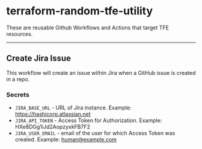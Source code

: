 # terraform-random-tfe-utility

These are reusable Github Workflows and Actions that target TFE resources.

---

## Create Jira Issue

This workflow will create an issue within Jira when a GitHub issue is created in a repo.

### Secrets

- `JIRA_BASE_URL` - URL of Jira instance. Example: https://hashicorp.atlassian.net
- `JIRA_API_TOKEN` - Access Token for Authorization. Example: HXe8DGg1iJd2AopzyxkFB7F2
- `JIRA_USER_EMAIL` - email of the user for which Access Token was created. Example: human@example.com
